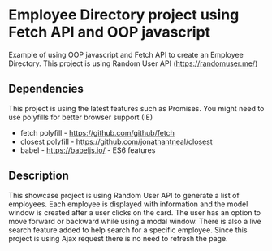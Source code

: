 # Employee Directory project using Fetch API and OOP javascript
Example of using OOP javascript and Fetch API to create an Employee Directory. This project is using Random User API (https://randomuser.me/)

## Dependencies
This project is using the latest features such as Promises. You might need to use polyfills for better browser support (IE)

* fetch polyfill - https://github.com/github/fetch
* closest polyfill - https://github.com/jonathantneal/closest
* babel - https://babeljs.io/ - ES6 features

## Description
This showcase project is using Random User API to generate a list of employees. Each employee is displayed with information and the model window is created after a user clicks on the card. The user has an option to move forward or backward while using a modal window. There is also a live search feature added to help search for a specific employee. Since this project is using Ajax request there is no need to refresh the page. 
